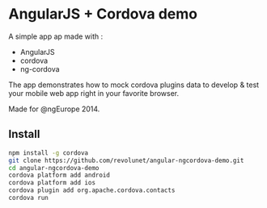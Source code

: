 # AngularJS + Cordova demo

A simple app ap made with :
 - AngularJS
 - cordova
 - ng-cordova

The app demonstrates how to mock cordova plugins data to develop & test your mobile web app right in your favorite browser.

Made for @ngEurope 2014.


## Install

```sh
npm install -g cordova
git clone https://github.com/revolunet/angular-ngcordova-demo.git
cd angular-ngcordova-demo
cordova platform add android
cordova platform add ios
cordova plugin add org.apache.cordova.contacts
cordova run
```
